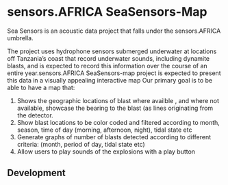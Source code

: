 # sensors.AFRICA SeaSensors-Map

Sea Sensors is an acoustic data project that falls under the sensors.AFRICA umbrella.

The project uses hydrophone sensors submerged underwater at locations off Tanzania’s coast that record underwater sounds,
including dynamite blasts, and is expected to record this information over the course of an entire year.sensors.AFRICA SeaSensors-map project is expected to present this data in a visually appealing interactive map
Our primary goal is to be able to have a map that:

1. Shows the geographic locations of blast where availble , and where not available, showcase the bearing to the blast (as lines originating from the detector.
2. Show blast locations to be color coded and filtered according to month, season, time of day (morning, afternoon, night), tidal state etc
3. Generate graphs of number of blasts detected according to different criteria: (month, period of day, tidal state etc)
4. Allow users to play sounds of the explosions with a play button

## Development
